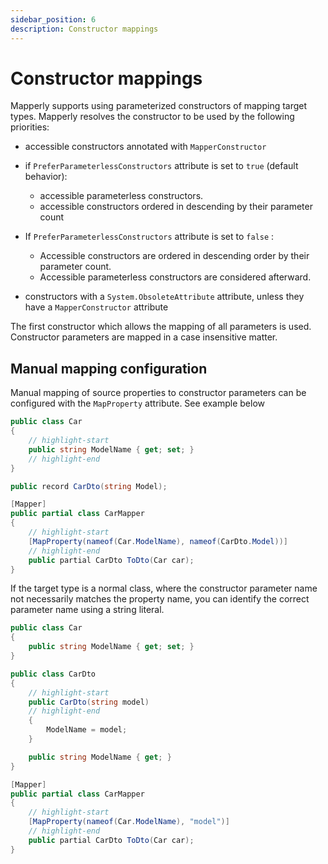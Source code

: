 ```yaml
---
sidebar_position: 6
description: Constructor mappings
---
```


# Constructor mappings

Mapperly supports using parameterized constructors of mapping target types.
Mapperly resolves the constructor to be used by the following priorities:

- accessible constructors annotated with `MapperConstructor`
- if `PreferParameterlessConstructors` attribute is set to `true` (default behavior):
    - accessible parameterless constructors.
    - accessible constructors ordered in descending by their parameter count

- If `PreferParameterlessConstructors` attribute is set to `false` :
    - Accessible constructors are ordered in descending order by their parameter count.
    - Accessible parameterless constructors are considered afterward.

- constructors with a `System.ObsoleteAttribute` attribute, unless they have a `MapperConstructor` attribute

The first constructor which allows the mapping of all parameters is used.
Constructor parameters are mapped in a case insensitive matter.

## Manual mapping configuration

Manual mapping of source properties to constructor parameters can be configured with the `MapProperty` attribute.
See example below

```csharp
public class Car
{
    // highlight-start
    public string ModelName { get; set; }
    // highlight-end
}

public record CarDto(string Model);

[Mapper]
public partial class CarMapper
{
    // highlight-start
    [MapProperty(nameof(Car.ModelName), nameof(CarDto.Model))]
    // highlight-end
    public partial CarDto ToDto(Car car);
}
```

If the target type is a normal class, where the constructor parameter name not necessarily matches the property name, you can identify the correct parameter name using a string literal.

```csharp
public class Car
{
    public string ModelName { get; set; }
}

public class CarDto
{
    // highlight-start
    public CarDto(string model)
    // highlight-end
    {
        ModelName = model;
    }

    public string ModelName { get; }
}

[Mapper]
public partial class CarMapper
{
    // highlight-start
    [MapProperty(nameof(Car.ModelName), "model")]
    // highlight-end
    public partial CarDto ToDto(Car car);
}
```
